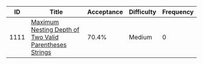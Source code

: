 |ID|Title|Acceptance|Difficulty|Frequency|
|----|-----|----|---|---|
|1111|[Maximum Nesting Depth of Two Valid Parentheses Strings]( https://leetcode.com/problems/maximum-nesting-depth-of-two-valid-parentheses-strings)|70.4%|Medium|0|
